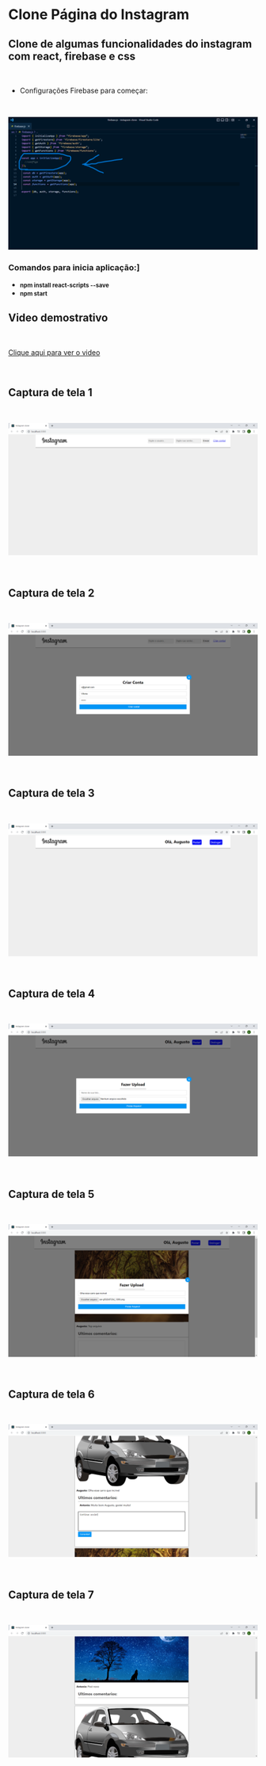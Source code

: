 # Clone Página do Instagram

## Clone de algumas funcionalidades do instagram com react, firebase e css

<br/>

* Configurações Firebase para começar:

<br/>

![alt text](captura-firebase.png)

### Comandos para inicia aplicação:]

* <small><b> npm install react-scripts --save </b></small>
* <small><b>  npm start </b></small>

## Video demostrativo

<br/>

[Clique aqui para ver o video](video-demostrativo.mp4)

<br/>

## Captura de tela 1

<br/>

![alt text](captura-tela1.png)

<br/>

## Captura de tela 2

<br/>
 
![alt text](captura-tela2.png)

<br/>

## Captura de tela 3

<br/>
 
![alt text](captura-tela3.png)

<br/>

## Captura de tela 4

<br/>
 
![alt text](captura-tela4.png)

<br/>

## Captura de tela 5

<br/>
 
![alt text](captura-tela5.png)

<br/>

## Captura de tela 6

<br/>
 
![alt text](captura-tela6.png)

<br/>

## Captura de tela 7

<br/>
 
![alt text](captura-tela7.png)

<br/>